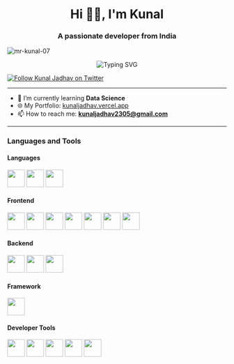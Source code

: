 <h1 align="center">Hi 🙋‍♂️, I'm Kunal</h1>
<h3 align="center">A passionate developer from India</h3>

<p align="left">
  <img src="https://komarev.com/ghpvc/?username=mr-kunal-07&label=Profile%20views&color=0e75b6&style=flat" alt="mr-kunal-07" />
</p>

<p align="center">
  <img src="https://readme-typing-svg.demolab.com?font=Source%20Code%20Pro&size=22&duration=1000&pause=650&color=00FF00&center=true&vCenter=true&width=550&lines=Welcome%20to%20my%20GitHub!;I'm%20Kunal%20Jadhav;I%20build%20full-stack%20web%20apps;Exploring%20AI%20and%20Cloud%20tech%20%F0%9F%A7%A0" alt="Typing SVG" />
</p>



<p align="left">
  <a href="https://twitter.com/kunaljadhav02" target="_blank" rel="noopener noreferrer">
    <img src="https://img.shields.io/twitter/follow/mr_kunal_07?logo=twitter&style=for-the-badge" alt="Follow Kunal Jadhav on Twitter" />
  </a>
</p>

---

- 🌱 I’m currently learning **Data Science**
- 🌐 My Portfolio: [kunaljadhav.vercel.app](https://kunaljadhav.vercel.app/)
- 📫 How to reach me: **kunaljadhav2305@gmail.com**

---

<h3 align="left">Languages and Tools</h3>

<!-- Languages -->
<h4>Languages</h4>
<p align="left">
  <img src="https://cdn.jsdelivr.net/gh/devicons/devicon/icons/javascript/javascript-original.svg" width="40" height="40"/>
  <img src="https://cdn.jsdelivr.net/gh/devicons/devicon/icons/cplusplus/cplusplus-original.svg" width="40" height="40"/>
  <img src="https://cdn.jsdelivr.net/gh/devicons/devicon/icons/python/python-original.svg" width="40" height="40"/>
</p>

<!-- Frontend -->
<h4>Frontend</h4>
<p align="left">
  <img src="https://cdn.jsdelivr.net/gh/devicons/devicon/icons/html5/html5-original.svg" width="40" height="40"/>
  <img src="https://cdn.jsdelivr.net/gh/devicons/devicon/icons/css3/css3-original.svg" width="40" height="40"/>
  <img src="https://cdn.jsdelivr.net/gh/devicons/devicon/icons/javascript/javascript-original.svg" width="40" height="40"/>
  <img src="https://cdn.jsdelivr.net/gh/devicons/devicon/icons/react/react-original.svg" width="40" height="40"/>
  <img src="https://cdn.jsdelivr.net/gh/devicons/devicon/icons/redux/redux-original.svg" width="40" height="40"/>
  <img src="https://www.vectorlogo.zone/logos/tailwindcss/tailwindcss-icon.svg" width="40" height="40"/>
  <img src="https://cdn.jsdelivr.net/gh/devicons/devicon/icons/bootstrap/bootstrap-plain.svg" width="40" height="40"/>
</p>

<!-- Backend -->
<h4>Backend</h4>
<p align="left">
  <img src="https://cdn.jsdelivr.net/gh/devicons/devicon/icons/nodejs/nodejs-original.svg" width="40" height="40"/>
  <img src="https://cdn.jsdelivr.net/gh/devicons/devicon/icons/express/express-original.svg" width="40" height="40"/>
  <img src="https://cdn.jsdelivr.net/gh/devicons/devicon/icons/mongodb/mongodb-original.svg" width="40" height="40"/>
</p>

<!-- Framework -->
<h4>Framework</h4>
<p align="left">
  <img src="https://cdn.jsdelivr.net/gh/devicons/devicon/icons/nextjs/nextjs-original.svg" width="40" height="40"/>
</p>

<!-- Developer Tools -->
<h4>Developer Tools</h4>
<p align="left">
  <img src="https://cdn.jsdelivr.net/gh/devicons/devicon/icons/git/git-original.svg" width="40" height="40"/>
  <img src="https://cdn.jsdelivr.net/gh/devicons/devicon/icons/github/github-original.svg" width="40" height="40"/>
  <img src="https://cdn.jsdelivr.net/gh/devicons/devicon/icons/vscode/vscode-original.svg" width="40" height="40"/>
  <img src="https://www.vectorlogo.zone/logos/getpostman/getpostman-icon.svg" width="40" height="40"/>
  <img src="https://www.vectorlogo.zone/logos/figma/figma-icon.svg" width="40" height="40"/>
</p>
